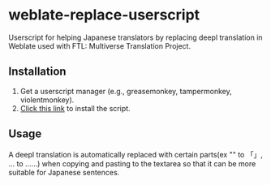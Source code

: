 # weblate-replace-userscript

Userscript for helping Japanese translators by replacing deepl translation in Weblate used with FTL: Multiverse Translation Project.

## Installation

1. Get a userscript manager (e.g., greasemonkey, tampermonkey, violentmonkey).
2. [Click this link](https://github.com/ranhai613/weblate-replace-userscript/raw/main/weblatereplace.user.js) to install the script.

## Usage

A deepl translation is automatically replaced with certain parts(ex "" to 「」, ... to ……) when copying and pasting to the textarea so that it can be more suitable for Japanese sentences.
